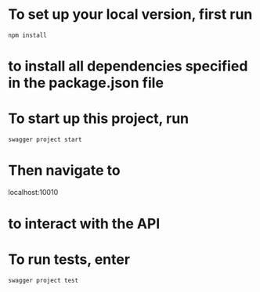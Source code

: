 # To set up your local version, first run 
`npm install`
# to install all dependencies specified in the package.json file

# To start up this project, run 
`swagger project start`

# Then navigate to 
localhost:10010
# to interact with the API 

# To run tests, enter
`swagger project test`